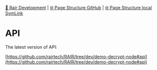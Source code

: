 [📁 Rair Development](../rair-development.md) | [🌐 Page Structure GitHub](/2cu.atlassian.net/wiki/spaces/CCU/pages/400000023/api.md) | [🌐 Page Structure local SymLink](./api.page.md)

# API

The latest version of API:

[https://github.com/rairtech/RAIR/tree/dev/demo-decrypt-node#api](https://github.com/rairtech/RAIR/tree/dev/demo-decrypt-node#api)
